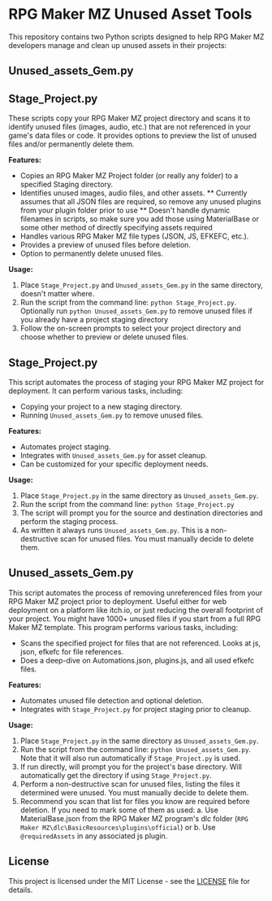 # RPG Maker MZ Unused Asset Tools

This repository contains two Python scripts designed to help RPG Maker MZ developers manage and clean up unused assets in their projects:

## Unused_assets_Gem.py
## Stage_Project.py

These scripts copy your RPG Maker MZ project directory and scans it to identify unused files (images, audio, etc.) that are not referenced in your game's data files or code. 
It provides options to preview the list of unused files and/or permanently delete them.

**Features:**

*   Copies an RPG Maker MZ Project folder (or really any folder) to a specified Staging directory.
*   Identifies unused images, audio files, and other assets.
**  Currently assumes that all JSON files are required, so remove any unused plugins from your plugin folder prior to use
**  Doesn't handle dynamic filenames in scripts, so make sure you add those using MaterialBase or some other method of directly specifying assets required
*   Handles various RPG Maker MZ file types (JSON, JS, EFKEFC, etc.).
*   Provides a preview of unused files before deletion.
*   Option to permanently delete unused files.

**Usage:**

1.  Place `Stage_Project.py` and `Unused_assets_Gem.py` in the same directory, doesn't matter where.
2.  Run the script from the command line: `python Stage_Project.py`. Optionally run `python Unused_assets_Gem.py` to remove unused files if you already have a project staging directory
3.  Follow the on-screen prompts to select your project directory and choose whether to preview or delete unused files.

## Stage_Project.py

This script automates the process of staging your RPG Maker MZ project for deployment. It can perform various tasks, including:

*   Copying your project to a new staging directory.
*   Running `Unused_assets_Gem.py` to remove unused files.

**Features:**

*   Automates project staging.
*   Integrates with `Unused_assets_Gem.py` for asset cleanup.
*   Can be customized for your specific deployment needs.

**Usage:**

1.  Place `Stage_Project.py` in the same directory as `Unused_assets_Gem.py`.
2.  Run the script from the command line: `python Stage_Project.py`
3.  The script will prompt you for the source and destination directories and perform the staging process.
4.  As written it always runs `Unused_assets_Gem.py`. This is a non-destructive scan for unused files. You must manually decide to delete them. 

## Unused_assets_Gem.py

This script automates the process of removing unreferenced files from your RPG Maker MZ project prior to deployment. Useful either for web deployment on
a platform like itch.io, or just reducing the overall footprint of your project. You might have 1000+ unused files if you start from a full RPG Maker MZ template.
This program performs various tasks, including:

*   Scans the specified project for files that are not referenced. Looks at js, json, efkefc for file references. 
*   Does a deep-dive on Automations.json, plugins.js, and all used efkefc files.

**Features:**

*   Automates unused file detection and optional deletion.
*   Integrates with `Stage_Project.py` for project staging prior to cleanup.

**Usage:**

1.  Place `Stage_Project.py` in the same directory as `Unused_assets_Gem.py`.
2.  Run the script from the command line: `python Unused_assets_Gem.py`. Note that it will also run automatically if `Stage_Project.py` is used.
3.  If run directly, will prompt you for the project's base directory. Will automatically get the directory if using `Stage_Project.py`.
4.  Perform a non-destructive scan for unused files, listing the files it determined were unused. You must manually decide to delete them.
5.  Recommend you scan that list for files you know are required before deletion. If you need to mark some of them as used:
	a. Use MaterialBase.json from the RPG Maker MZ program's dlc folder (`RPG Maker MZ\dlc\BasicResources\plugins\official`) or
	b. Use `@requiredAssets` in any associated js plugin.

## License

This project is licensed under the MIT License - see the [LICENSE](LICENSE) file for details.